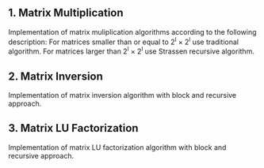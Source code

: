 ## 1. Matrix Multiplication
Implementation of matrix muliplication algorithms according to the following description: For matrices smaller than or equal to 2<sup>l</sup> × 2<sup>l</sup> use
traditional algorithm. For matrices larger than 2<sup>l</sup> × 2<sup>l</sup> use Strassen recursive algorithm. <br>

## 2. Matrix Inversion
Implementation of matrix inversion algorithm with block and recursive approach.

## 3. Matrix LU Factorization
Implementation of matrix LU factorization algorithm with block and recursive approach.
